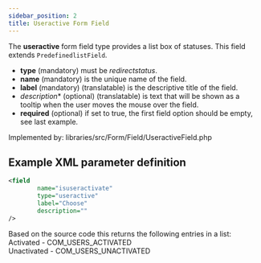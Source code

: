 ```yaml
---
sidebar_position: 2
title: Useractive Form Field
---
```




The **useractive** form field type provides a list box of statuses. This field extends `PredefinedlistField`.

-   **type** (mandatory) must be *redirectstatus*.
-   **name** (mandatory) is the unique name of the field.
-   **label** (mandatory) (translatable) is the descriptive title of the
    field.
-  *description** (optional) (translatable) is text that will be shown
     as a tooltip when the user moves the mouse over the field.
- **required** (optional) if set to true, the first field option should be empty, see last example.


Implemented by: libraries/src/Form/Field/UseractiveField.php

## Example XML parameter definition

```xml
<field
        name="isuseractivate" 
        type="useractive"
        label="Choose" 
        description=""
/>
```
Based on the source code this returns the following entries in a list:  
Activated - COM_USERS_ACTIVATED  
Unactivated - COM_USERS_UNACTIVATED    